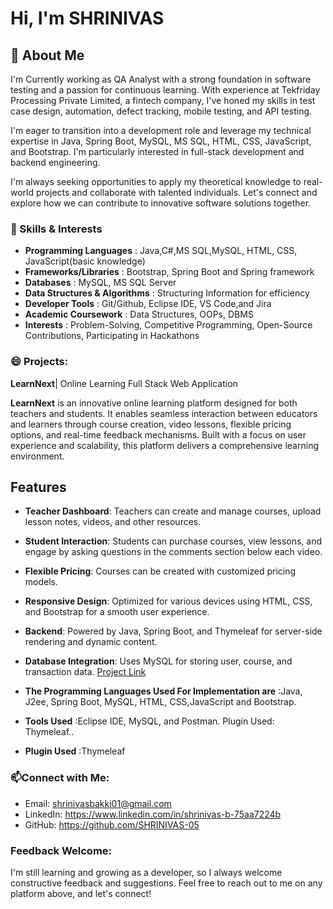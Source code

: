 
 # Hi, I'm SHRINIVAS 

## 👀 About Me 
I'm Currently working as QA Analyst with a strong foundation in software testing and a passion for continuous learning. With experience at Tekfriday Processing Private Limited, a fintech company, I've honed my skills in test case design, automation, defect tracking, mobile testing, and API testing.

I'm eager to transition into a development role and leverage my technical expertise in Java, Spring Boot, MySQL, MS SQL, HTML, CSS, JavaScript, and Bootstrap. I'm particularly interested in full-stack development and backend engineering.

I'm always seeking opportunities to apply my theoretical knowledge to real-world projects and collaborate with talented individuals. Let's connect and explore how we can contribute to innovative software solutions together.

### 🌱 Skills & Interests


- **Programming Languages**          : Java,C#,MS SQL,MySQL, HTML, CSS, JavaScript(basic knowledge)
- **Frameworks/Libraries**           : Bootstrap, Spring Boot and Spring framework
- **Databases**                      : MySQL, MS SQL Server
- **Data Structures & Algorithms**   : Structuring Information for efficiency
- **Developer Tools**                : Git/Github, Eclipse IDE, VS Code,and Jira
- **Academic Coursework**            : Data Structures, OOPs, DBMS
- **Interests**                      : Problem-Solving, Competitive Programming, Open-Source Contributions, Participating in Hackathons

 ### 😄 Projects:
 **LearnNext**| Online Learning Full Stack Web Application

**LearnNext** is an innovative online learning platform designed for both teachers and students. It enables seamless interaction between educators and learners through course creation, video lessons, flexible pricing options, and real-time feedback mechanisms. Built with a focus on user experience and scalability, this platform delivers a comprehensive learning environment.

## Features

- **Teacher Dashboard**: Teachers can create and manage courses, upload lesson notes, videos, and other resources.
- **Student Interaction**: Students can purchase courses, view lessons, and engage by asking questions in the comments section below each video.
- **Flexible Pricing**: Courses can be created with customized pricing models.
- **Responsive Design**: Optimized for various devices using HTML, CSS, and Bootstrap for a smooth user experience.
- **Backend**: Powered by Java, Spring Boot, and Thymeleaf for server-side rendering and dynamic content.
- **Database Integration**: Uses MySQL for storing user, course, and transaction data.  [Project Link](https://github.com/SHRINIVAS-05/LearNext)


- **The Programming Languages Used For Implementation are**          :Java, J2ee, Spring Boot, MySQL, HTML, CSS,JavaScript and Bootstrap.
- **Tools Used**                                                     :Eclipse IDE, MySQL, and Postman. Plugin Used: Thymeleaf..
- **Plugin Used**                                                    :Thymeleaf
 


### 📫Connect with Me:
- Email: shrinivasbakki01@gmail.com
- LinkedIn: https://www.linkedin.com/in/shrinivas-b-75aa7224b
- GitHub: https://github.com/SHRINIVAS-05
 
### Feedback Welcome:
I'm still learning and growing as a developer, so I always welcome constructive feedback and suggestions. Feel free to reach out to me on any platform above, and let's connect!
